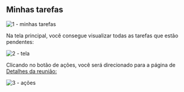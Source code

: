 ## Minhas tarefas
![1 - minhas tarefas](https://github.com/void-works-br/planejare-documentacao/assets/107960686/570bfe00-89dc-4fa0-ab64-805b9ed1f2b9)

Na tela principal, você consegue visualizar todas as tarefas que estão pendentes:

![2 - tela](https://github.com/void-works-br/planejare-documentacao/assets/107960686/1ad31925-acc5-45a0-aa51-a3b9c8ed6e6e)

Clicando no botão de ações, você será direcionado para a página de [Detalhes da reunião:](https://github.com/void-works-br/planejare-documentacao/blob/main/agendamento-reunioes/doc-detalhes.md) 

![3 - ações](https://github.com/void-works-br/planejare-documentacao/assets/107960686/3091a56e-d347-4286-b9c3-373bb1036fed)
